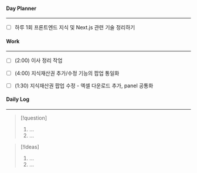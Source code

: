 
#### Day Planner
---
- [ ] 하루 1회 프론트엔드 지식 및 Next.js 관련 기술 정리하기


#### Work
---
- [ ] (2:00) 이사 정리 작업
- [ ] (4:00) 지식재산권 추가/수정 기능의 팝업 통일화
- [ ] (1:30) 지식재산권 팝업 수정 - 엑셀 다운로드 추가, panel 공통화
 

#### Daily Log
---
> [!question]
> 1. ...
> 2. ...

> [!Ideas]
> 1. ...
> 2. ...



